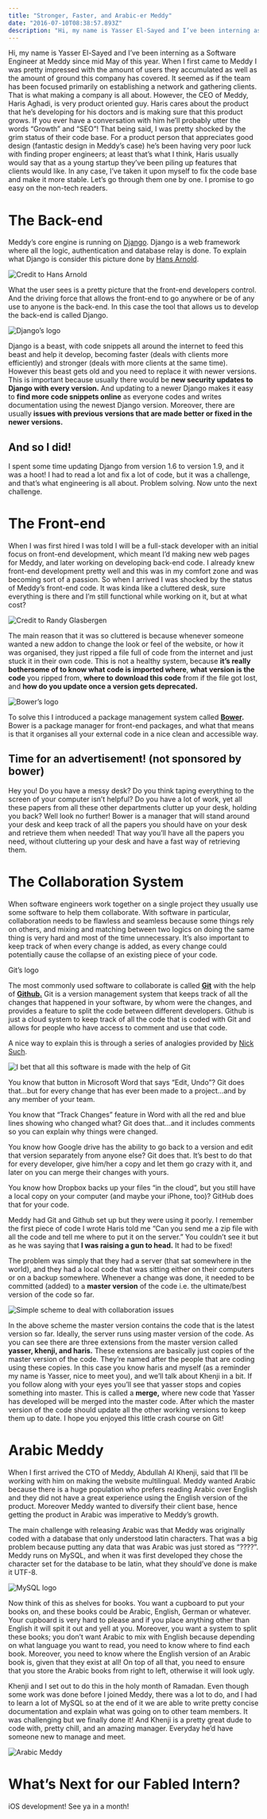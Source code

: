 ```yaml
---
title: "Stronger, Faster, and Arabic-er Meddy"
date: "2016-07-10T08:38:57.893Z"
description: "Hi, my name is Yasser El-Sayed and I’ve been interning as a Software Engineer at Meddy since mid May of this year. When I first came to Meddy I was pretty impressed with the amount of users they…"
---
```

Hi, my name is Yasser El-Sayed and I’ve been interning as a Software Engineer at Meddy since mid May of this year. When I first came to Meddy I was pretty impressed with the amount of users they accumulated as well as the amount of ground this company has covered. It seemed as if the team has been focused primarily on establishing a network and gathering clients. That is what making a company is all about. However, the CEO of Meddy, Haris Aghadi, is very product oriented guy. Haris cares about the product that he’s developing for his doctors and is making sure that this product grows. If you ever have a conversation with him he’ll probably utter the words “Growth” and “SEO”! That being said, I was pretty shocked by the grim status of their code base. For a product person that appreciates good design (fantastic design in Meddy’s case) he’s been having very poor luck with finding proper engineers; at least that’s what I think, Haris usually would say that as a young startup they’ve been piling up features that clients would like. In any case, I’ve taken it upon myself to fix the code base and make it more stable. Let’s go through them one by one. I promise to go easy on the non-tech readers.

The Back-end
============

Meddy’s core engine is running on [Django](https://www.djangoproject.com/). Django is a web framework where all the logic, authentication and database relay is done. To explain what Django is consider this picture done by [Hans Arnold](http://monsterbrains.blogspot.qa/2014/03/hans-arnold.html).

![Credit to Hans Arnold](./1*MVbuPoU38NjCeYbmhT9Eyw.png)

What the user sees is a pretty picture that the front-end developers control. And the driving force that allows the front-end to go anywhere or be of any use to anyone is the back-end. In this case the tool that allows us to develop the back-end is called Django.

![Django’s logo](./1*SCnrYXsd_oqPwZ1or9uyag.png)

Django is a beast, with code snippets all around the internet to feed this beast and help it develop, becoming faster (deals with clients more efficiently) and stronger (deals with more clients at the same time). However this beast gets old and you need to replace it with newer versions. This is important because usually there would be **new security updates to Django with every version.** And updating to a newer Django makes it easy to **find more code snippets online** as everyone codes and writes documentation using the newest Django version. Moreover, there are usually **issues with previous versions that are made better or fixed in the newer versions.**

And so I did!
-------------

I spent some time updating Django from version 1.6 to version 1.9, and it was a hoot! I had to read a lot and fix a lot of code, but it was a challenge, and that’s what engineering is all about. Problem solving. Now unto the next challenge.

The Front-end
=============

When I was first hired I was told I will be a full-stack developer with an initial focus on front-end development, which meant I’d making new web pages for Meddy, and later working on developing back-end code. I already knew front-end development pretty well and this was in my comfort zone and was becoming sort of a passion. So when I arrived I was shocked by the status of Meddy’s front-end code. It was kinda like a cluttered desk, sure everything is there and I’m still functional while working on it, but at what cost?

![Credit to Randy Glasbergen](./1*uKZCPKnVdNgja340BdVqfw.gif)

The main reason that it was so cluttered is because whenever someone wanted a new addon to change the look or feel of the website, or how it was organised, they just ripped a file full of code from the internet and just stuck it in their own code. This is not a healthy system, because **it’s really bothersome of to know what code is imported where**, **what** **version is the code** you ripped from, **where to download this code** from if the file got lost, and **how do you update once a version gets deprecated.**

![Bower’s logo](./1*8i7UYjwKHjHJc-1uHwukvQ.png)

To solve this I introduced a package management system called [**Bower**](http://bower.io)**.** Bower is a package manager for front-end packages, and what that means is that it organises all your external code in a nice clean and accessible way.

Time for an advertisement! (not sponsored by bower)
---------------------------------------------------

Hey you! Do you have a messy desk? Do you think taping everything to the screen of your computer isn’t helpful? Do you have a lot of work, yet all these papers from all these other departments clutter up your desk, holding you back? Well look no further! Bower is a manager that will stand around your desk and keep track of all the papers you should have on your desk and retrieve them when needed! That way you’ll have all the papers you need, without cluttering up your desk and have a fast way of retrieving them.

The Collaboration System
========================

When software engineers work together on a single project they usually use some software to help them collaborate. With software in particular, collaboration needs to be flawless and seamless because some things rely on others, and mixing and matching between two logics on doing the same thing is very hard and most of the time unnecessary. It’s also important to keep track of when every change is added, as every change could potentially cause the collapse of an existing piece of your code.

Git’s logo

The most commonly used software to collaborate is called [**Git**](https://git-scm.com/) with the help of [**Github.**](http://github.com) Git is a version management system that keeps track of all the changes that happened in your software, by whom were the changes, and provides a feature to split the code between different developers. Github is just a cloud system to keep track of all the code that is coded with Git and allows for people who have access to comment and use that code.

A nice way to explain this is through a series of analogies provided by [Nick Such](https://www.startups.co/answers/1089/how-would-you-explain-github-or-git-to-people-that-are-not-programmers-or).

![I bet that all this software is made with the help of Git](./1*9Po9PihSYUbbKQo2AlTtOw.png)

You know that button in Microsoft Word that says “Edit, Undo”? Git does that…but for every change that has ever been made to a project…and by any member of your team.

You know that “Track Changes” feature in Word with all the red and blue lines showing who changed what? Git does that…and it includes comments so you can explain why things were changed.

You know how Google drive has the ability to go back to a version and edit that version separately from anyone else? Git does that. It’s best to do that for every developer, give him/her a copy and let them go crazy with it, and later on you can merge their changes with yours.

You know how Dropbox backs up your files “in the cloud”, but you still have a local copy on your computer (and maybe your iPhone, too)? GitHub does that for your code.

Meddy had Git and Github set up but they were using it poorly. I remember the first piece of code I wrote Haris told me “Can you send me a zip file with all the code and tell me where to put it on the server.” You couldn’t see it but as he was saying that **I was raising a gun to head.** It had to be fixed!

The problem was simply that they had a server (that sat somewhere in the world), and they had a local code that was sitting either on their computers or on a backup somewhere. Whenever a change was done, it needed to be committed (added) to a **master version** of the code i.e. the ultimate/best version of the code so far.

![Simple scheme to deal with collaboration issues](./1*93Y-RKlIRfiR9aTKnvbfcg.png)

In the above scheme the master version contains the code that is the latest version so far. Ideally, the server runs using master version of the code. As you can see there are three extensions from the master version called **yasser, khenji, and haris.** These extensions are basically just copies of the master version of the code. They’re named after the people that are coding using these copies. In this case you know haris and myself (as a reminder my name is Yasser, nice to meet you), and we’ll talk about Khenji in a bit. If you follow along with your eyes you’ll see that yasser stops and copies something into master. This is called a **merge,** where new code that Yasser has developed will be merged into the master code. After which the master version of the code should update all the other working versions to keep them up to date. I hope you enjoyed this little crash course on Git!

Arabic Meddy
============

When I first arrived the CTO of Meddy, Abdullah Al Khenji, said that I’ll be working with him on making the website multilingual. Meddy wanted Arabic because there is a huge population who prefers reading Arabic over English and they did not have a great experience using the English version of the product. Moreover Meddy wanted to diversify their client base, hence getting the product in Arabic was imperative to Meddy’s growth.

The main challenge with releasing Arabic was that Meddy was originally coded with a database that only understood latin characters. That was a big problem because putting any data that was Arabic was just stored as “????”. Meddy runs on MySQL, and when it was first developed they chose the character set for the database to be latin, what they should’ve done is make it UTF-8.

![MySQL logo](./1*RQHT5DyZPIOLEBxYWlLUGA.png)

Now think of this as shelves for books. You want a cupboard to put your books on, and these books could be Arabic, English, German or whatever. Your cupboard is very hard to please and if you place anything other than English it will spit it out and yell at you. Moreover, you want a system to split these books; you don’t want Arabic to mix with English because depending on what language you want to read, you need to know where to find each book. Moreover, you need to know where the English version of an Arabic book is, given that they exist at all! On top of all that, you need to ensure that you store the Arabic books from right to left, otherwise it will look ugly.

Khenji and I set out to do this in the holy month of Ramadan. Even though some work was done before I joined Meddy, there was a lot to do, and I had to learn a lot of MySQL so at the end of it we are able to write pretty concise documentation and explain what was going on to other team members. It was challenging but we finally done it! And Khenji is a pretty great dude to code with, pretty chill, and an amazing manager. Everyday he’d have someone new to manage and meet.

![Arabic Meddy](./1*vd19BRcOWHEXksIhndayHw.png)

What’s Next for our Fabled Intern?
==================================

iOS development! See ya in a month!